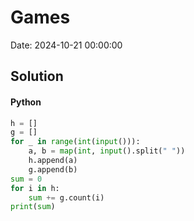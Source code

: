 # Games

Date: 2024-10-21 00:00:00

## Solution

#### Python
```python
h = []
g = []
for _ in range(int(input())):
    a, b = map(int, input().split(" "))
    h.append(a)
    g.append(b)
sum = 0
for i in h:
    sum += g.count(i)
print(sum)
 ```